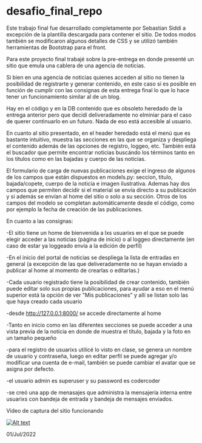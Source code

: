 # desafio_final_repo
Este trabajo final fue desarrollado completamente por Sebastian Siddi a excepción de la plantilla descargada para contener el sitio.
De todos modos también se modificaron algunos detalles de CSS y se utilizó también herramientas de Bootstrap para el front.

Para este proyecto final trabajé sobre la pre-entrega en donde presenté un sitio que emula una cablera de una agencia de noticias.

Si bien en una agencia de noticias quienes acceden al sitio no tienen la posibilidad de registrarte y generar contenido, en este caso sí es posible en función de cumplir con las consignas de esta entrega final lo que lo hace tener un funcionamiento similar al de un blog.

Hay en el código y en la DB contenido que es obsoleto heredado de la entrega anterior pero que decidí deliveradamente no elminiar para el caso de querer continuarlo en un futuro. Nada de eso está accesible al usuario.

En cuanto al sitio presentado, en el header heredado está el menú que es bastante intuitivo, muestra las secciones en las que se organiza y despliega el contenido además de las opciones de registro, loggeo, etc.
También está el buscador que permite encontrar noticias buscándo los términos tanto en los títulos como en las bajadas y cuerpo de las noticias.

El formulario de carga de nuevas publicaciones exige el ingreso de algunos de los campos que están dispuestos en models.py: seccion, titulo, bajada/copete, cuerpo de la noticia e imagen ilustrativa. Ademas hay dos campos que permiten decidir si el material se envía directo a su publicación y si además se envían al home del sitio o solo a su sección. Otros de los campos del modelo se completan automáticamente desde el código, como por ejemplo la fecha de creación de las publicaciones.

En cuanto a las consignas:

-El sitio tiene un home de bienvenida a lxs usuarixs en el que se puede elegir acceder a las noticias (página de inicio) o al loggeo directamente (en caso de estar ya loggeado envía a la edición de perfil)

-En el inicio del portal de noticias se despliega la lista de entradas en general (a excepción de las que deliveradamente no se hayan enviado a publicar al home al momento de crearlas o editarlas.)

-Cada usuario registrado tiene la posibilidad de crear contenido, también puede editar solo sus propias publicaciones, para ayudar a eso en el menú superior está la opción de ver "Mis publicaciones" y allí se listan solo las que haya creado cada usuario

-desde http://127.0.0.1:8000/ se accede directamente al home

-Tanto en inicio como en las diferentes secciones se puede acceder a una vista previa de la noticia en donde de muestra el título, bajada y la foto en un tamaño pequeño

-para el registro de usuarixs utilicé lo visto en clase, se genera un nombre de usuario y contraseña, luego en editar perfil se puede agregar y/o modificar una cuenta de e-mail, también se puede cambiar el avatar que se asigna por defecto.

-el usuario admin es superuser y su password es codercoder

-se creó una app de menasajes que administra la mensajería interna entre usuarixs con bandeja de entrada y bandeja de mensajes enviados.

Video de captura del sitio funcionando

[![Alt text](https://img.youtube.com/vi/1JpqgLZHccw/0.jpg)](https://www.youtube.com/watch?v=1JpqgLZHccw)


01/Jul/2022



